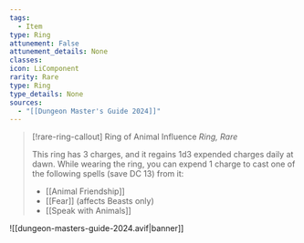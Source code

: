 ```yaml
---
tags:
  - Item
type: Ring
attunement: False
attunement_details: None
classes:
icon: LiComponent
rarity: Rare
type: Ring
type_details: None
sources: 
  - "[[Dungeon Master's Guide 2024]]"
---
```

>[!rare-ring-callout] Ring of Animal Influence
>_Ring, Rare_
>
>This ring has 3 charges, and it regains 1d3 expended charges daily at dawn. While wearing the ring, you can expend 1 charge to cast one of the following spells (save DC 13) from it:
>
>- [[Animal Friendship]]
>- [[Fear]] (affects Beasts only)
>- [[Speak with Animals]]
>


![[dungeon-masters-guide-2024.avif|banner]]